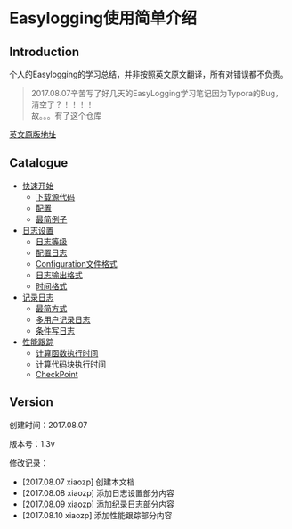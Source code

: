 # Easylogging使用简单介绍
## Introduction
个人的Easylogging的学习总结，并非按照英文原文翻译，所有对错误都不负责。

> 2017.08.07辛苦写了好几天的EasyLogging学习笔记因为Typora的Bug，清空了？！！！！  
故。。。有了这个仓库  

[英文原版地址](https://github.com/muflihun/easyloggingpp/blob/master/README.md)

## Catalogue
- [快速开始](./Chapter/QuickStart.md)
   - [下载源代码](./Chapter/QuickStart.md#%E4%B8%8B%E8%BD%BD%E6%BA%90%E4%BB%A3%E7%A0%81)
   - [配置](./Chapter/QuickStart.md#%E9%85%8D%E7%BD%AE)
   - [最简例子](./Chapter/QuickStart.md#%E6%9C%80%E7%AE%80%E4%BE%8B%E5%AD%90)
- [日志设置](./Chapter/Configuration.md)
   - [日志等级](./Chapter/Configuration.md#%E6%97%A5%E5%BF%97%E7%AD%89%E7%BA%A7)
   - [配置日志](./Chapter/Configuration.md#%E9%85%8D%E7%BD%AE%E6%97%A5%E5%BF%97)
   - [Configuration文件格式](./Chapter/Configuration.md#configuration%E6%96%87%E4%BB%B6%E6%A0%BC%E5%BC%8F)
   - [日志输出格式](./Chapter/Configuration.md#%E6%97%A5%E5%BF%97%E8%BE%93%E5%87%BA%E6%A0%BC%E5%BC%8F)
   - [时间格式](./Chapter/Configuration.md#%E6%97%B6%E9%97%B4%E6%A0%BC%E5%BC%8F)
- [记录日志](./Chapter/Logging.md)
   - [最简方式](./Chapter/Logging.md#%E6%9C%80%E7%AE%80%E6%96%B9%E5%BC%8F)
   - [多用户记录日志](./Chapter/Logging.md#%E5%A4%9A%E7%94%A8%E6%88%B7%E8%AE%B0%E5%BD%95%E6%97%A5%E5%BF%97)
   - [条件写日志](./Chapter/Logging.md#%E6%9D%A1%E4%BB%B6%E5%86%99%E6%97%A5%E5%BF%97)
- [性能跟踪](./Chapter/PerformanceTracking.md)
   - [计算函数执行时间](./Chapter/PerformanceTracking.md#%E8%AE%A1%E7%AE%97%E5%87%BD%E6%95%B0%E6%89%A7%E8%A1%8C%E6%97%B6%E9%97%B4)
   - [计算代码块执行时间](/Chapter/PerformanceTracking.md#%E8%AE%A1%E7%AE%97%E4%BB%A3%E7%A0%81%E5%9D%97%E6%89%A7%E8%A1%8C%E6%97%B6%E9%97%B4)
   - [CheckPoint](./Chapter/PerformanceTracking.md#checkpoint)

## Version
创建时间：2017.08.07

版本号：1.3v

修改记录：

- [2017.08.07 xiaozp] 创建本文档
- [2017.08.08 xiaozp] 添加日志设置部分内容
- [2017.08.09 xiaozp] 添加纪录日志部分内容
- [2017.08.10 xiaozp] 添加性能跟踪部分内容
